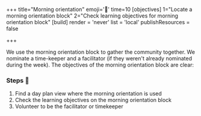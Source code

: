 +++
title="Morning orientation"
emoji='🎡'
time=10
[objectives]
    1="Locate a morning orientation block"
    2="Check learning objectives for morning orientation block"
[build]
  render = 'never'
  list = 'local'
  publishResources = false

+++

We use the morning orientation block to gather the community together. We nominate a time-keeper and a facilitator (if they weren't already nominated during the week). The objectives of the morning orientation block are clear:

### Steps 👣

1. Find a day plan view where the morning orientation is used
1. Check the learning objectives on the morning orientation block
1. Volunteer to be the facilitator or timekeeper
